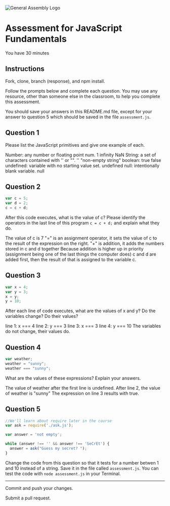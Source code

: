 ![General Assembly Logo](http://i.imgur.com/ke8USTq.png)

# Assessment for JavaScript Fundamentals

You have 30 minutes

## Instructions

Fork, clone, branch (response), and npm install.

Follow the prompts below and complete each question.  You may use any resource, other than someone else in the classroom, to help you complete this assessment.

You should save your answers in this README.md file, except for your answer to question 5 which should be saved in the file `assessment.js`.

## Question 1

Please list the JavaScript primitives and give one example of each.

Number: any number or floating point num. 1 infinity NaN
String: a set of characters contained with '' or "". '' "non-empty string"
boolean: true false
undefined: variable with no starting value set. undefined
null: intentionally blank variable. null

## Question 2

```js
var c = 5;
var d = 2;
c = c + d;
```

After this code executes, what is the value of c?  Please identify the operators in the last line of this program `c = c + d;` and explain what they do.

The value of c is 7
"=" is an assignment operator, it sets the value of c to the result of the expression on the right.
"+" is addition, it adds the numbers stored in c and d together
Because addition is higher up in priority (assignment being one of the last things the computer does) c and d are added first, then the result of that is assigned to the variable c.

## Question 3

```js
var x = 4;
var y = 3;
x = y;
y = 10;
```

After each line of code executes, what are the values of x and y?  Do the variables change?  Do their values?

line 1: x === 4
line 2: y === 3
line 3: x === 3
line 4: y === 10
The variables do not change, their values do.

## Question 4

```js
var weather;
weather = "sunny";
weather === "sunny";
```

What are the values of these expressions?  Explain your answers.

The value of weather after the first line is undefined.
After line 2, the value of weather is "sunny"
The expression on line 3 results with true.

## Question 5

```js
//We'll learn about require later in the course
var ask = require('./ask.js');

var answer = 'not empty';

while (answer !== '' && answer !== 'SeCrEt') {
  answer = ask("Guess my secret? ");
}
```

Change the code from this question so that it tests for a number betwen 1 and 10 instead of a string.  Save it in the file called `assessment.js`.  You can test the code with `node assessment.js` in your Terminal.

---

Commit and push your changes.

Submit a pull request.

